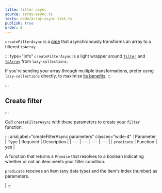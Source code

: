 ```yaml
---
title: filter async
source: array-async.ts
tests: node/array-async.test.ts
publish: true
order: 0
---
```


`createFilterAsync` is a [pipe](/docs/logic/pipes-overview) that asynchronously transforms an array to a filtered `toArray`.

::: type="info"
`createFilterAsync` is a light wrapper around [`filter`](https://github.com/RobinMalfait/lazy-collections#filter) and [`toArray`](https://github.com/RobinMalfait/lazy-collections#toarray) from `lazy-collections`.

If you're sending your array through multiple transformations, prefer using `lazy-collections` directly, to maximize [its benefits](https://alexvipond.dev/blog/im-obsessed-with-lazy-collections).
:::


:::
## Create filter
:::

Call `createFilterAsync` with these parameters to create your `filter` function:

::: ariaLabel="createFilterAsync parameters" classes="wide-4"
| Parameter | Type | Required | Description |
| --- | --- | --- | --- |
| `predicate` | Function | yes | <p>A function that returns a `Promise` that resolves to a boolean indicating whether or not an item meets your filter condition.</p><p>`predicate` receives an item (any data type) and the item's index (number) as parameters.</p> |
:::
